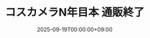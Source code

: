 ---
title: "コスカメラN年目本 通販終了"
date: 2025-09-19T00:00:00+09:00
draft: true
categories: ["notice"]
#tags: [""]
#featureimage: ""
expiryDate: 2025-09-28T23:59:59+09:00
externalUrl: "https://x.com/cp98t/status/1968576960231063612"
---